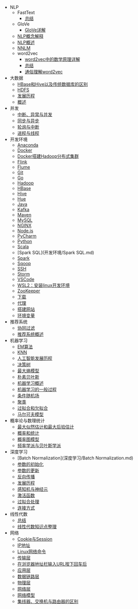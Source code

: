 - NLP
	- FastText
		- [总结](NLP/FastText/总结.md)
	- GloVe
		- [GloVe详解](NLP/GloVe/GloVe详解.md)
	- [NLP概念解释](NLP/NLP概念解释.md)
	- [NLP概述](NLP/NLP概述.md)
	- [NNLM](NLP/NNLM.md)
	- word2vec
		- [word2vec中的数学原理详解](NLP/word2vec/word2vec中的数学原理详解.md)
		- [总结](NLP/word2vec/总结.md)
		- [通俗理解word2vec](NLP/word2vec/通俗理解word2vec.md)
- 大数据
	- [HBase和Hive以及传统数据库的区别](大数据/HBase和Hive以及传统数据库的区别.md)
	- [HDFS](大数据/HDFS.md)
	- [发展历程](大数据/发展历程.md)
	- [概述](大数据/概述.md)
- 并发
	- [中断、异常与并发](并发/中断、异常与并发.md)
	- [同步与异步](并发/同步与异步.md)
	- [轮询与中断](并发/轮询与中断.md)
	- [进程与线程](并发/进程与线程.md)
- 开发环境
	- [Anaconda](开发环境/Anaconda.md)
	- [Docker](开发环境/Docker.md)
	- [Docker搭建Hadoop分布式集群](开发环境/Docker搭建Hadoop分布式集群.md)
	- [Flink](开发环境/Flink.md)
	- [Flume](开发环境/Flume.md)
	- [Git](开发环境/Git.md)
	- [Go](开发环境/Go.md)
	- [Hadoop](开发环境/Hadoop.md)
	- [HBase](开发环境/HBase.md)
	- [Hive](开发环境/Hive.md)
	- [Hue](开发环境/Hue.md)
	- [Java](开发环境/Java.md)
	- [Kafka](开发环境/Kafka.md)
	- [Maven](开发环境/Maven.md)
	- [MySQL](开发环境/MySQL.md)
	- [NGINX](开发环境/NGINX.md)
	- [Node.js](开发环境/Node.js.md)
	- [PyCharm](开发环境/PyCharm.md)
	- [Python](开发环境/Python.md)
	- [Scala](开发环境/Scala.md)
	- [Spark SQL](开发环境/Spark SQL.md)
	- [Spark](开发环境/Spark.md)
	- [Sqoop](开发环境/Sqoop.md)
	- [SSH](开发环境/SSH.md)
	- [Storm](开发环境/Storm.md)
	- [VSCode](开发环境/VSCode.md)
	- [WSL2：安装linux开发环境](开发环境/WSL2：安装linux开发环境.md)
	- [ZooKeeper](开发环境/ZooKeeper.md)
	- [下载](开发环境/下载.md)
	- [代理](开发环境/代理.md)
	- [搭建网站](开发环境/搭建网站.md)
	- [环境变量](开发环境/环境变量.md)
- 推荐系统
	- [协同过滤](推荐系统/协同过滤.md)
	- [推荐系统概述](推荐系统/推荐系统概述.md)
- 机器学习
	- [EM算法](机器学习/EM算法.md)
	- [KNN](机器学习/KNN.md)
	- [人工智能发展历程](机器学习/人工智能发展历程.md)
	- [决策树](机器学习/决策树.md)
	- [最大熵模型](机器学习/最大熵模型.md)
	- [朴素贝叶斯](机器学习/朴素贝叶斯.md)
	- [机器学习概述](机器学习/机器学习概述.md)
	- [机器学习的一般过程](机器学习/机器学习的一般过程.md)
	- [条件随机场](机器学习/条件随机场.md)
	- [聚类](机器学习/聚类.md)
	- [过拟合和欠拟合](机器学习/过拟合和欠拟合.md)
	- [马尔可夫模型](机器学习/马尔可夫模型.md)
- 概率论与数理统计
	- [最大似然估计和最大后验估计](概率论与数理统计/最大似然估计和最大后验估计.md)
	- [概率和统计](概率论与数理统计/概率和统计.md)
	- [概率图模型](概率论与数理统计/概率图模型.md)
	- [频率学派与贝叶斯学派](概率论与数理统计/频率学派与贝叶斯学派.md)
- 深度学习
	- [Batch Normalization](深度学习/Batch Normalization.md)
	- [参数的初始化](深度学习/参数的初始化.md)
	- [参数的更新](深度学习/参数的更新.md)
	- [反向传播](深度学习/反向传播.md)
	- [发展历程](深度学习/发展历程.md)
	- [感知机与神经元](深度学习/感知机与神经元.md)
	- [激活函数](深度学习/激活函数.md)
	- [过拟合处理](深度学习/过拟合处理.md)
	- [连接方式](深度学习/连接方式.md)
- 线性代数
	- [总结](线性代数/总结.md)
	- [线性代数知识点整理](线性代数/线性代数知识点整理.md)
- 网络
	- [Cookie与Session](网络/Cookie与Session.md)
	- [IP地址](网络/IP地址.md)
	- [Linux网络命令](网络/Linux网络命令.md)
	- [传输层](网络/传输层.md)
	- [在浏览器地址栏输入URL按下回车后](网络/在浏览器地址栏输入URL按下回车后.md)
	- [应用层](网络/应用层.md)
	- [数据链路层](网络/数据链路层.md)
	- [物理层](网络/物理层.md)
	- [网络层](网络/网络层.md)
	- [网络模型](网络/网络模型.md)
	- [集线器、交换机与路由器的区别](网络/集线器、交换机与路由器的区别.md)
